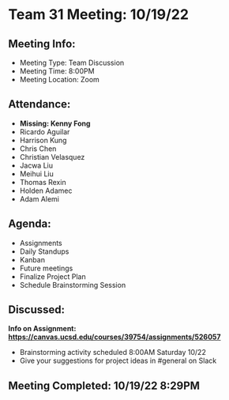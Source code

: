 # Team 31 Meeting: 10/19/22

## Meeting Info:
- Meeting Type: Team Discussion
- Meeting Time: 8:00PM
- Meeting Location: Zoom
## Attendance:
  - **Missing: Kenny Fong**
  - Ricardo Aguilar
  - Harrison Kung
  - Chris Chen
  - Christian Velasquez
  - Jacwa Liu
  - Meihui Liu
  - Thomas Rexin
  - Holden Adamec
  - Adam Alemi

## Agenda:
- Assignments
- Daily Standups
- Kanban
- Future meetings
- Finalize Project Plan
- Schedule Brainstorming Session

## Discussed:
**Info on Assignment: https://canvas.ucsd.edu/courses/39754/assignments/526057**
- Brainstorming activity scheduled 8:00AM Saturday 10/22
- Give your suggestions for project ideas in #general on Slack

## Meeting Completed: 10/19/22 8:29PM
